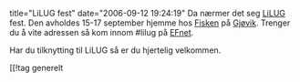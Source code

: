 title="LiLUG fest"
date="2006-09-12 19:24:19"
Da nærmer det seg <a href="http://www.lilug.no">LiLUG</a> fest. Den avholdes 15-17 september hjemme hos <a href="http://www.defcon.no">Fisken</a> på <a href="http://www.gjovik.kommune.no/">Gjøvik</a>. Trenger du å vite adressen så kom innom #lilug på <a href="http://www.efnet.net">EFnet</a>.

Har du tilknytting til LiLUG så er du hjertelig velkommen.

[[!tag  generelt
